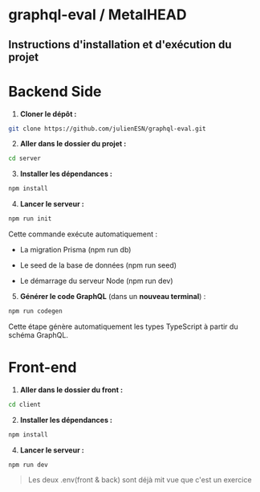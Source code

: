 
# graphql-eval / MetalHEAD

## Instructions d'installation et d'exécution du projet

# Backend Side

1.  **Cloner le dépôt :**


```bash
git clone https://github.com/julienESN/graphql-eval.git
```

  

2.  **Aller dans le dossier du projet :**

  

```bash
cd server
```

  

3.  **Installer les dépendances :**

```bash
npm install
```

  

4.  **Lancer le serveur :**

```bash
npm run init
```


Cette commande exécute automatiquement :

 
 - La migration Prisma (npm run db)
   
 - Le seed de la base de données (npm run seed)
      
 - Le démarrage du serveur Node (npm run dev)


5. **Générer le code GraphQL** (dans un **nouveau terminal**) :

```bash
npm run codegen
```

Cette étape génère automatiquement les types TypeScript à partir du schéma GraphQL.


# Front-end

1.  **Aller dans le dossier du front :**

  

```bash
cd client
```

  

2.  **Installer les dépendances :**

```bash
npm install
```

  

4.  **Lancer le serveur :**

```bash
npm run dev
```

> Les deux .env(front & back) sont déjà mit vue que c'est un exercice 
